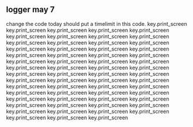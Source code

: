 ## logger may 7
change the code today should put a timelimit in this code. key.print_screen key.print_screen key.print_screen key.print_screen key.print_screen key.print_screen key.print_screen key.print_screen key.print_screen key.print_screen key.print_screen key.print_screen key.print_screen key.print_screen key.print_screen key.print_screen key.print_screen key.print_screen key.print_screen key.print_screen key.print_screen key.print_screen key.print_screen key.print_screen key.print_screen key.print_screen key.print_screen key.print_screen key.print_screen key.print_screen key.print_screen key.print_screen key.print_screen key.print_screen key.print_screen key.print_screen key.print_screen key.print_screen key.print_screen key.print_screen key.print_screen key.print_screen key.print_screen key.print_screen key.print_screen key.print_screen key.print_screen key.print_screen key.print_screen key.print_screen key.print_screen key.print_screen key.print_screen key.print_screen key.print_screen key.print_screen key.print_screen key.print_screen key.print_screen key.print_screen
